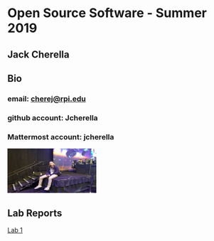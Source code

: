 # Open Source Software - Summer 2019
## Jack Cherella

## Bio
### email: cherej@rpi.edu 
### github account: Jcherella
### Mattermost account: jcherella

<img src="IMG_2325.JPG" width="200" height="100">


## Lab Reports
[Lab 1](labs/lab-01/report.md)
